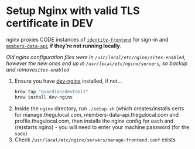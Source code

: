 # Setup Nginx with valid TLS certificate in DEV

nginx proxies CODE instances of [`identity-frontend`](https://github.com/guardian/identity-frontend) for sign-in and [`members-data-api`](https://github.com/guardian/members-data-api) **if they're not running locally**.

_Old nginx configuration files were in `/usr/local/etc/nginx/sites-enabled`, however the new
ones end up in `/usr/local/etc/nginx/servers`, so backup and remove`sites-enabled`_

1. Ensure you have [dev-nginx](https://github.com/guardian/dev-nginx) installed, if not...
   ```bash
   brew tap "guardian/devtools"
   brew install dev-nginx
   ```
1. Inside the `nginx` directory, run `./setup.sh` (which creates/installs certs for manage.thegulocal.com, members-data-api.thegulocal.com and profile.thegulocal.com, then installs the nginx config for each and (re)starts nginx) - you will need to enter your machine password (for the `sudo`)
1. Check `/usr/local/etc/nginx/servers/manage-frontend.conf` exists
